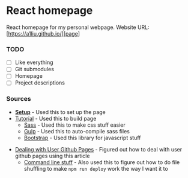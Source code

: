 # React homepage
React homepage for my personal webpage. Website URL: [https://a1liu.github.io/][page]

### TODO
* [ ] Like everything
* [ ] Git submodules
* [ ] Homepage
* [ ] Project descriptions

### Sources
* [**Setup**][setup] - Used this to set up the page
* [Tutorial][tut] - Used this to build page
	- [Sass][sass] - Used this to make css stuff easier
	- [Gulp][gulp] - Used this to auto-compile sass files
	- [Bootstrap][boots] - Used this library for javascript stuff
- [Dealing with User Github Pages][ugp] - Figured out how to deal with user github pages using this article
	- [Command line stuff][cmd] - Also used this to figure out how to do file shuffling to make `npm run deploy` work the way I want it to

[page]: https://a1liu.github.io/
[setup]: https://github.com/gitname/react-gh-pages
[tut]: https://www.youtube.com/watch?v=nusgoj74a3Y&index=3&list=PL-Db3tEF6pB8oGh1vpfmpSa1-duyxNuGc
[sass]: https://sass-lang.com/install
[gulp]: https://gulpjs.com/
[boots]: http://getbootstrap.com/docs/4.1/getting-started/introduction/
[ugp]: https://github.com/facebook/create-react-app/issues/1354
[cmd]: https://www.hostingadvice.com/how-to/move-copy-delete-files-linux/

